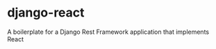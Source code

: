 # django-react [](https://travis-ci.org/AveraqeDev/django-react.svg?branch=master)
A boilerplate for a Django Rest Framework application that implements React
